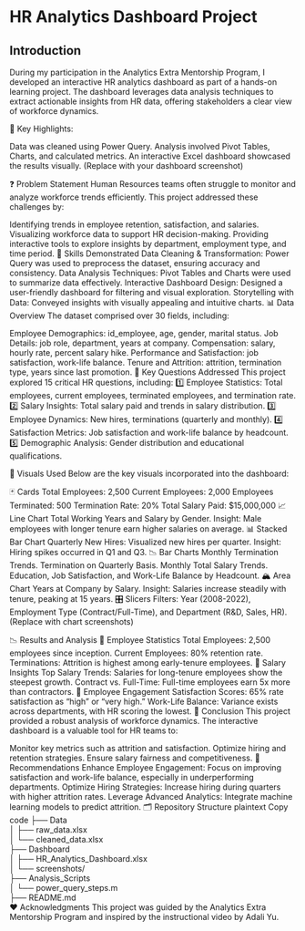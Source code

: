 # HR Analytics Dashboard Project

## Introduction
During my participation in the Analytics Extra Mentorship Program, I developed an interactive HR analytics dashboard as part of a hands-on learning project. The dashboard leverages data analysis techniques to extract actionable insights from HR data, offering stakeholders a clear view of workforce dynamics.

🔗 Key Highlights:

Data was cleaned using Power Query.
Analysis involved Pivot Tables, Charts, and calculated metrics.
An interactive Excel dashboard showcased the results visually.
(Replace with your dashboard screenshot)

❓ Problem Statement
Human Resources teams often struggle to monitor and analyze workforce trends efficiently. This project addressed these challenges by:

Identifying trends in employee retention, satisfaction, and salaries.
Visualizing workforce data to support HR decision-making.
Providing interactive tools to explore insights by department, employment type, and time period.
🧠 Skills Demonstrated
Data Cleaning & Transformation: Power Query was used to preprocess the dataset, ensuring accuracy and consistency.
Data Analysis Techniques: Pivot Tables and Charts were used to summarize data effectively.
Interactive Dashboard Design: Designed a user-friendly dashboard for filtering and visual exploration.
Storytelling with Data: Conveyed insights with visually appealing and intuitive charts.
📊 Data Overview
The dataset comprised over 30 fields, including:

Employee Demographics: id_employee, age, gender, marital status.
Job Details: job role, department, years at company.
Compensation: salary, hourly rate, percent salary hike.
Performance and Satisfaction: job satisfaction, work-life balance.
Tenure and Attrition: attrition, termination type, years since last promotion.
🔑 Key Questions Addressed
This project explored 15 critical HR questions, including:
1️⃣ Employee Statistics: Total employees, current employees, terminated employees, and termination rate.
2️⃣ Salary Insights: Total salary paid and trends in salary distribution.
3️⃣ Employee Dynamics: New hires, terminations (quarterly and monthly).
4️⃣ Satisfaction Metrics: Job satisfaction and work-life balance by headcount.
5️⃣ Demographic Analysis: Gender distribution and educational qualifications.

🌈 Visuals Used
Below are the key visuals incorporated into the dashboard:

🃏 Cards
Total Employees: 2,500
Current Employees: 2,000
Employees Terminated: 500
Termination Rate: 20%
Total Salary Paid: $15,000,000
📈 Line Chart
Total Working Years and Salary by Gender.
Insight: Male employees with longer tenure earn higher salaries on average.
📊 Stacked Bar Chart
Quarterly New Hires: Visualized new hires per quarter.
Insight: Hiring spikes occurred in Q1 and Q3.
📉 Bar Charts
Monthly Termination Trends.
Termination on Quarterly Basis.
Monthly Total Salary Trends.
Education, Job Satisfaction, and Work-Life Balance by Headcount.
🏔️ Area Chart
Years at Company by Salary.
Insight: Salaries increase steadily with tenure, peaking at 15 years.
🎛️ Slicers
Filters: Year (2008-2022), Employment Type (Contract/Full-Time), and Department (R&D, Sales, HR).
(Replace with chart screenshots)

📉 Results and Analysis
🔹 Employee Statistics
Total Employees: 2,500 employees since inception.
Current Employees: 80% retention rate.
Terminations: Attrition is highest among early-tenure employees.
🔹 Salary Insights
Top Salary Trends: Salaries for long-tenure employees show the steepest growth.
Contract vs. Full-Time: Full-time employees earn 5x more than contractors.
🔹 Employee Engagement
Satisfaction Scores: 65% rate satisfaction as “high” or “very high.”
Work-Life Balance: Variance exists across departments, with HR scoring the lowest.
🏁 Conclusion
This project provided a robust analysis of workforce dynamics. The interactive dashboard is a valuable tool for HR teams to:

Monitor key metrics such as attrition and satisfaction.
Optimize hiring and retention strategies.
Ensure salary fairness and competitiveness.
🚀 Recommendations
Enhance Employee Engagement: Focus on improving satisfaction and work-life balance, especially in underperforming departments.
Optimize Hiring Strategies: Increase hiring during quarters with higher attrition rates.
Leverage Advanced Analytics: Integrate machine learning models to predict attrition.
🗂️ Repository Structure
plaintext
Copy code
├── Data  
│   ├── raw_data.xlsx  
│   └── cleaned_data.xlsx  
├── Dashboard  
│   ├── HR_Analytics_Dashboard.xlsx  
│   └── screenshots/  
├── Analysis_Scripts  
│   └── power_query_steps.m  
├── README.md  
❤️ Acknowledgments
This project was guided by the Analytics Extra Mentorship Program and inspired by the instructional video by Adali Yu.

